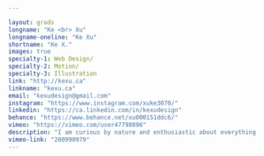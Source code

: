 ```yaml
---

layout: grads
longname: "Ke <br> Xu"
longname-oneline: "Ke Xu"
shortname: "Ke X."
images: true
specialty-1: Web Design/
specialty-2: Motion/
specialty-3: Illustration
link: "http://kexu.ca"
linkname: "kexu.ca"
email: "kexudesign@gmail.com"
instagram: "https://www.instagram.com/xuke3070/"
linkedin: "https://ca.linkedin.com/in/kexudesign"
behance: "https://www.behance.net/xu000151ddc6/"
vimeo: "https://vimeo.com/user47790896"
description: "I am curious by nature and enthusiastic about everything related to design. I like to use images to express the world, and give people the impact of visual design."
vimeo-link: "200990979"
---
```

